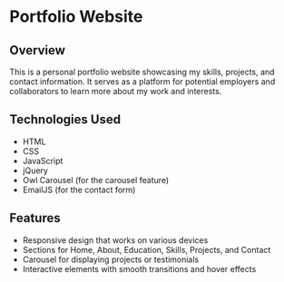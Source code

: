 # Portfolio Website

## Overview
This is a personal portfolio website showcasing my skills, projects, and contact information. It serves as a platform for potential employers and collaborators to learn more about my work and interests.

## Technologies Used
- HTML
- CSS
- JavaScript
- jQuery
- Owl Carousel (for the carousel feature)
- EmailJS (for the contact form)

## Features
- Responsive design that works on various devices
- Sections for Home, About, Education, Skills, Projects, and Contact
- Carousel for displaying projects or testimonials
- Interactive elements with smooth transitions and hover effects
